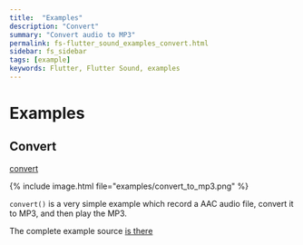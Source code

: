 ```yaml
---
title:  "Examples"
description: "Convert"
summary: "Convert audio to MP3"
permalink: fs-flutter_sound_examples_convert.html
sidebar: fs_sidebar
tags: [example]
keywords: Flutter, Flutter Sound, examples
---
```


# Examples

## Convert

[convert](https://github.com/dooboolab/flutter_sound/blob/master/flutter_sound/example/lib/convert_to_mp3/convert_to_mp3.dart)

{% include image.html file="examples/convert_to_mp3.png" %}

`convert()` is a very simple example which record a AAC audio file, convert it to MP3, and then play the MP3.

The complete example source [is there](https://github.com/dooboolab/flutter_sound/blob/master/flutter_sound/example/lib/convert_to_mp3/convert_to_mp3.dart)

